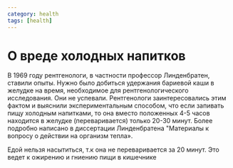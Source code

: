 ```yaml
---
category: health
tags: [health]
---
```


# О вреде холодных напитков

В 1969 году рентгенологи, в частности профессор Линденбратен, ставили опыты. Нужно было добиться удержания бариевой каши в желудке на время, необходимое для рентгенологического исследования. Они не успевали. Рентгенологи заинтересовались этим фактом и выяснили экспериментальным способом, что если запивать пищу холодным напитками, то она вместо положенных 4-5 часов находится в желудке (переваривается) только 20-30 минут. Более подробно написано в диссертации Линденбратена "Материалы к вопросу о действии на организм тепла».

Едой нельзя насытиться, т.к она не переваривается за 20 минут. Это ведет к ожирению и гниению пищи в кишечнике